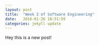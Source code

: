 ```yaml
---
layout: post
title:  "Week 2 of Software Engineering"
date:   2016-01-26 18:51:59
categories: jekyll update
---
```


Hey this is a new post!
